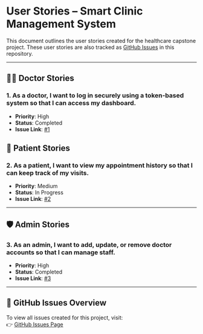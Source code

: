 # User Stories – Smart Clinic Management System

This document outlines the user stories created for the healthcare capstone project. These user stories are also tracked as [GitHub Issues](https://github.com/Fatimagasimova/healthcare-capstone/issues) in this repository.

---

## 👨‍⚕️ Doctor Stories

### 1. As a doctor, I want to log in securely using a token-based system so that I can access my dashboard.
- **Priority**: High
- **Status**: Completed
- **Issue Link**: [#1](https://github.com/Fatimagasimova/healthcare-capstone/issues/1)


## 🧑 Patient Stories

### 2. As a patient, I want to view my appointment history so that I can keep track of my visits.
- **Priority**: Medium
- **Status**: In Progress
- **Issue Link**: [#2](https://github.com/Fatimagasimova/healthcare-capstone/issues/2)

---

## 🛡️ Admin Stories

### 3. As an admin, I want to add, update, or remove doctor accounts so that I can manage staff.
- **Priority**: High
- **Status**: Completed
- **Issue Link**: [#3](https://github.com/Fatimagasimova/healthcare-capstone/issues/3)
 ---
## 🔗 GitHub Issues Overview

To view all issues created for this project, visit:  
👉 [GitHub Issues Page](https://github.com/Fatimagasimova/healthcare-capstone/issues)
